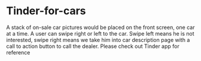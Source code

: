 # Tinder-for-cars
A stack of on-sale car pictures would be placed on the front screen, one car at a time. A user can swipe right or left to the car. Swipe left means he is not interested, swipe right means we take him into car description page with a call to action button to call the dealer. Please check out Tinder app for reference
